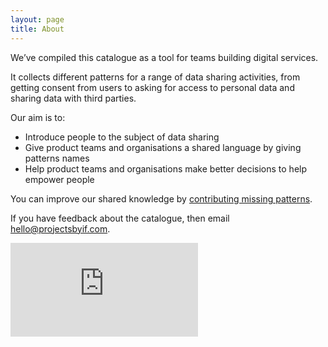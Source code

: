 ```yaml
---
layout: page
title: About
---
```


We’ve compiled this catalogue as a tool for teams building digital services.

It collects different patterns for a range of data sharing activities, from getting consent from users to asking for access to personal data and sharing data with third parties.

<p style="margin-bottom: 5px;">Our aim is to:</p>

- Introduce people to the subject of data sharing
- Give product teams and organisations a shared language by giving patterns names
- Help product teams and organisations make better decisions to help empower people

You can improve our shared knowledge by [contributing missing patterns](/contribute).

If you have feedback about the catalogue, then email [hello@projectsbyif.com](mailto:hello@projectsbyif.com).

<div class="iframe-container">
  <iframe src="https://player.vimeo.com/video/231723090" frameborder="0" webkitallowfullscreen mozallowfullscreen allowfullscreen></iframe>
</div>
